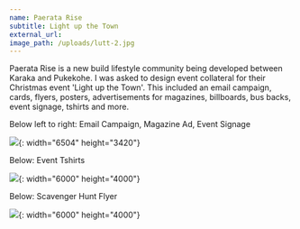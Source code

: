 ```yaml
---
name: Paerata Rise
subtitle: Light up the Town
external_url:
image_path: /uploads/lutt-2.jpg
---
```


Paerata Rise is a new build lifestyle community being developed between Karaka and Pukekohe. I was asked to design event collateral for their Christmas event 'Light up the Town'. This included an email campaign, cards, flyers, posters, advertisements for magazines, billboards, bus backs, event signage, tshirts and more.

Below left to right: Email Campaign, Magazine Ad, Event Signage

![](/uploads/img-3499.jpg){: width="6504" height="3420"}

Below: Event Tshirts

![](/uploads/201205-26.jpg){: width="6000" height="4000"}

Below: Scavenger Hunt Flyer

![](/uploads/copy-of-201205-22.jpg){: width="6000" height="4000"}
